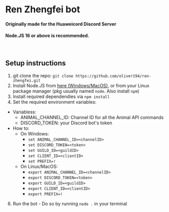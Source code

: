 # Ren Zhengfei bot
#### Originally made for the Huaweicord Discord Server
#### Node.JS 16 or above is recommended.
&nbsp;
## Setup instructions
1. git clone the repo: `git clone https://github.com/oliver194/ren-zhengfei.git`
2. Install Node.JS from [here (Windows/MacOS)](https://nodejs.org/en/download/), or from your Linux package manager (pkg usually named `node`. Also install `npm`)
3. Install required dependendies via `npm install`
4. Set the required environment variables:
- Variabless:
  - ANIMAL_CHANNEL_ID: Channel ID for all the Animal API commands
  - DISCORD_TOKEN: your Discord bot's token
- How to:
  - On Windows:
    - `set ANIMAL_CHANNEL_ID=<channelID>`
    - `set DISCORD_TOKEN=<token>`
    - `set GUILD_ID=<guildID>`
    - `set CLIENT_ID=<clientID>`
    - `set PREFIX=!`
  - On Linux/MacOS:
    - `export ANIMAL_CHANNEL_ID=<channelID>`
    - `export DISCORD_TOKEN=<token>`
    - `export GUILD_ID=<guildID>`
    - `export CLIENT_ID=<clientID>`
    - `export PREFIX=!`
6. Run the bot - Do so by running `node .` in your terminal
